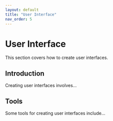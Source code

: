```yaml
---
layout: default
title: "User Interface"
nav_order: 5
---
```


# User Interface

This section covers how to create user interfaces.

## Introduction

Creating user interfaces involves...

## Tools

Some tools for creating user interfaces include...

